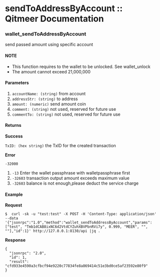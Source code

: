 # sendToAddressByAccount :: Qitmeer Documentation

### wallet\_sendToAddressByAccount <a href="#wallet_sendtoaddressbyaccount" id="wallet_sendtoaddressbyaccount"></a>

send passed amount using specific account

#### NOTE <a href="#note" id="note"></a>

* This function requires to the wallet to be unlocked. See wallet\_unlock
* The amount cannot exceed 21,000,000

#### Parameters <a href="#parameters" id="parameters"></a>

1. `accountName: (string)` from account
2. `addressStr: (string)` to address
3. `amount: (numeric)` send amount coin
4. `comment: (string)` not used, reserved for future use
5. `commentTo: (string)` not used, reserved for future use

#### Returns <a href="#returns" id="returns"></a>

**Success**

`TxID: (hex string)` the TxID for the created transaction

**Error**

`-32000`

1. `-13` Enter the wallet passphrase with walletpassphrase first
2. `-32603` transaction output amount exceeds maximum value
3. `-32603` balance is not enough,please deduct the service charge

#### Example <a href="#example" id="example"></a>

**Request**

```
$  curl -sk -u "test:test" -X POST -H 'Content-Type: application/json' --data '{"jsonrpc":"1.0","method":"wallet_sendToAddressByAccount","params":["test", "Tmb1dCAB8ixNC6d2VtdCYZuhXBVPbnRVi7y", 0.999, "MEER", "", ""],"id":1}' http://127.0.0.1:8130/api |jq .
```

**Response**

```
{
  "jsonrpc": "2.0",
  "id": 1,
  "result": "cfd933e4590a3cfbcf94e9220c77834fe8a869414c51e3bd0ce5af23592e80f9"
}
```
